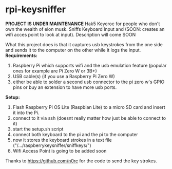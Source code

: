 # rpi-keysniffer
**PROJECT IS UNDER MAINTENANCE**
Hak5 Keycroc for people who don't own the wealth of elon musk. Sniffs Keyboard Input and (SOON: creates an wifi acces point to look at input).
Description will come SOON

What this project does is that it captures usb keystrokes from the one side and sends it to the computer on the other while it logs the input.
**Requirements:**
1. Raspberry Pi which supports wifi and the usb emulation feature (popular ones for example are Pi Zero W or 3B+)
2. USB cable(s)
(if you use a Raspberry Pi Zero W)
3. either be able to solder a second usb connector to the pi zero w's GPIO pins or buy an extension to have more usb ports. 


**Setup:**
1. Flash Raspberry Pi OS Lite (Raspbian Lite) to a micro SD card and insert it into the Pi.
2. connect to it via ssh (doesnt really matter how just be able to connect to it)
3. start the setup.sh script
4. connect both keyboard to the pi and the pi to the computer
5. now it stores the keyboard strokes in a text file ("/.../raspberrykeysniffer/sniffkeys/")
6. Wifi Access Point is going to be added soon

Thanks to https://github.com/n0rc for the code to send the key strokes.

